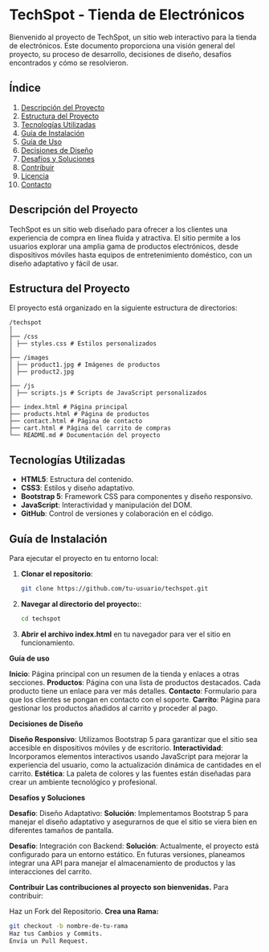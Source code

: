 # TechSpot - Tienda de Electrónicos

Bienvenido al proyecto de TechSpot, un sitio web interactivo para la tienda de electrónicos. Este documento proporciona una visión general del proyecto, su proceso de desarrollo, decisiones de diseño, desafíos encontrados y cómo se resolvieron.

## Índice

1. [Descripción del Proyecto](#descripción-del-proyecto)
2. [Estructura del Proyecto](#estructura-del-proyecto)
3. [Tecnologías Utilizadas](#tecnologías-utilizadas)
4. [Guía de Instalación](#guía-de-instalación)
5. [Guía de Uso](#guía-de-uso)
6. [Decisiones de Diseño](#decisiones-de-diseño)
7. [Desafíos y Soluciones](#desafíos-y-soluciones)
8. [Contribuir](#contribuir)
9. [Licencia](#licencia)
10. [Contacto](#contacto)

## Descripción del Proyecto

TechSpot es un sitio web diseñado para ofrecer a los clientes una experiencia de compra en línea fluida y atractiva. El sitio permite a los usuarios explorar una amplia gama de productos electrónicos, desde dispositivos móviles hasta equipos de entretenimiento doméstico, con un diseño adaptativo y fácil de usar.

## Estructura del Proyecto

El proyecto está organizado en la siguiente estructura de directorios:

  ```
/techspot
│
├── /css
│ ├── styles.css # Estilos personalizados
│
├── /images
│ ├── product1.jpg # Imágenes de productos
│ ├── product2.jpg
│
├── /js
│ ├── scripts.js # Scripts de JavaScript personalizados
│
├── index.html # Página principal
├── products.html # Página de productos
├── contact.html # Página de contacto
├── cart.html # Página del carrito de compras
└── README.md # Documentación del proyecto
  ```


## Tecnologías Utilizadas

- **HTML5**: Estructura del contenido.
- **CSS3**: Estilos y diseño adaptativo.
- **Bootstrap 5**: Framework CSS para componentes y diseño responsivo.
- **JavaScript**: Interactividad y manipulación del DOM.
- **GitHub**: Control de versiones y colaboración en el código.

## Guía de Instalación

Para ejecutar el proyecto en tu entorno local:

1. **Clonar el repositorio**:
   ```bash
   git clone https://github.com/tu-usuario/techspot.git
   
2. **Navegar al directorio del proyecto:**:
   ```bash
   cd techspot

3. **Abrir el archivo index.html** en tu navegador para ver el sitio en funcionamiento.

**Guía de uso**

**Inicio**: Página principal con un resumen de la tienda y enlaces a otras secciones.
**Productos**: Página con una lista de productos destacados. Cada producto tiene un enlace para ver más detalles.
**Contacto**: Formulario para que los clientes se pongan en contacto con el soporte.
**Carrito**: Página para gestionar los productos añadidos al carrito y proceder al pago.

**Decisiones de Diseño**

**Diseño Responsivo**: Utilizamos Bootstrap 5 para garantizar que el sitio sea accesible en dispositivos móviles y de escritorio.
**Interactividad**: Incorporamos elementos interactivos usando JavaScript para mejorar la experiencia del usuario, como la actualización dinámica de cantidades en el carrito.
**Estética**: La paleta de colores y las fuentes están diseñadas para crear un ambiente tecnológico y profesional.

**Desafíos y Soluciones**

**Desafío**: Diseño Adaptativo:
**Solución**: Implementamos Bootstrap 5 para manejar el diseño adaptativo y asegurarnos de que el sitio se viera bien en diferentes tamaños de pantalla.

**Desafío**: Integración con Backend:
**Solución**: Actualmente, el proyecto está configurado para un entorno estático. En futuras versiones, planeamos integrar una API para manejar el almacenamiento de productos y las interacciones del carrito.

**Contribuir**
**Las contribuciones al proyecto son bienvenidas.** Para contribuir:

Haz un Fork del Repositorio.
**Crea una Rama:**
   ```bash
git checkout -b nombre-de-tu-rama
Haz tus Cambios y Commits.
Envía un Pull Request.
